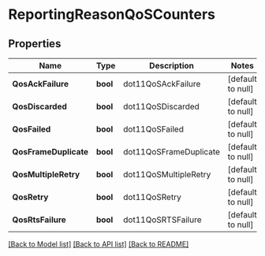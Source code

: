 # ReportingReasonQoSCounters

## Properties
Name | Type | Description | Notes
------------ | ------------- | ------------- | -------------
**QosAckFailure** | **bool** | dot11QoSAckFailure | [default to null]
**QosDiscarded** | **bool** | dot11QoSDiscarded | [default to null]
**QosFailed** | **bool** | dot11QoSFailed  | [default to null]
**QosFrameDuplicate** | **bool** | dot11QoSFrameDuplicate | [default to null]
**QosMultipleRetry** | **bool** | dot11QoSMultipleRetry | [default to null]
**QosRetry** | **bool** | dot11QoSRetry | [default to null]
**QosRtsFailure** | **bool** | dot11QoSRTSFailure | [default to null]

[[Back to Model list]](../README.md#documentation-for-models) [[Back to API list]](../README.md#documentation-for-api-endpoints) [[Back to README]](../README.md)



